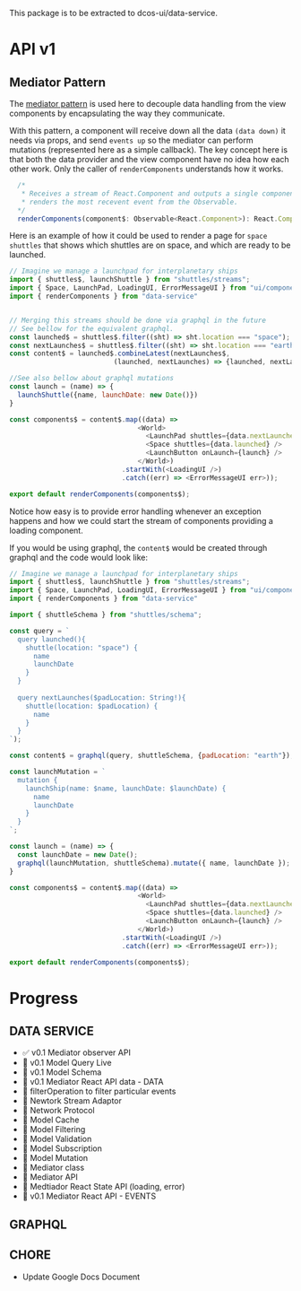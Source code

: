 This package is to be extracted to dcos-ui/data-service.

# API v1

## Mediator Pattern

The [mediator pattern](https://en.wikipedia.org/wiki/Mediator_pattern) is used here
to decouple data handling from the view components by encapsulating the way they
communicate. 

With this pattern, a component will receive down all the data `(data down)` it needs via props,
and send `events up` so the mediator can perform mutations (represented here as a simple callback). 
The key concept here is that both the data provider and the view component have no idea how each other work.
Only the caller of `renderComponents` understands how it works.  

```js
  /*
   * Receives a stream of React.Component and outputs a single components that 
   * renders the most recevent event from the Observable.
  */
  renderComponents(component$: Observable<React.Component>): React.Component;
```

Here is an example of how it could be used to render a page for `space shuttles`
that shows which shuttles are on space, and which are ready to be launched.

```js
// Imagine we manage a launchpad for interplanetary ships
import { shuttles$, launchShuttle } from "shuttles/streams";
import { Space, LaunchPad, LoadingUI, ErrorMessageUI } from "ui/components"
import { renderComponents } from "data-service"


// Merging this streams should be done via graphql in the future
// See bellow for the equivalent graphql.
const launched$ = shuttles$.filter((sht) => sht.location === "space");
const nextLaunches$ = shuttles$.filter((sht) => sht.location === "earth");
const content$ = launched$.combineLatest(nextLaunches$,
                          (launched, nextLaunches) => {launched, nextLaunches});

//See also bellow about graphql mutations
const launch = (name) => {
  launchShuttle({name, launchDate: new Date()})
}

const components$ = content$.map((data) => 
                                <World>
                                  <LaunchPad shuttles={data.nextLaunches} />
                                  <Space shuttles={data.launched} />
                                  <LaunchButton onLaunch={launch} />
                                </World>)
                            .startWith(<LoadingUI />)                                
                            .catch((err) => <ErrorMessageUI err>));

export default renderComponents(components$);
```

Notice how easy is to provide error handling whenever an exception happens and how 
we could start the stream of components providing a loading component.

If you would be using graphql, the `content$` would be created through graphql and the code
would look like:
```js
// Imagine we manage a launchpad for interplanetary ships
import { shuttles$, launchShuttle } from "shuttles/streams";
import { Space, LaunchPad, LoadingUI, ErrorMessageUI } from "ui/components"
import { renderComponents } from "data-service"

import { shuttleSchema } from "shuttles/schema";

const query = `
  query launched(){ 
    shuttle(location: "space") {
      name
      launchDate
    } 
  }
  
  query nextLaunches($padLocation: String!){ 
    shuttle(location: $padLocation) {
      name
    } 
  }
`);

const content$ = graphql(query, shuttleSchema, {padLocation: "earth"}); 

const launchMutation = `
  mutation {
    launchShip(name: $name, launchDate: $launchDate) {
      name
      launchDate 
    }
  }
`;

const launch = (name) => {
  const launchDate = new Date();
  graphql(launchMutation, shuttleSchema).mutate({ name, launchDate });
}

const components$ = content$.map((data) => 
                                <World>
                                  <LaunchPad shuttles={data.nextLaunches} />
                                  <Space shuttles={data.launched} />
                                  <LaunchButton onLaunch={launch} />
                                </World>)
                            .startWith(<LoadingUI />)                                
                            .catch((err) => <ErrorMessageUI err>));

export default renderComponents(components$);
```

# Progress

## DATA SERVICE
- ✅ v0.1 Mediator observer API
- 👷 v0.1 Model Query Live
- 👷 v0.1 Model Schema
- 👷 v0.1 Mediator React API data - DATA
- 👻 filterOperation to filter particular events
- 🔎 Newtork Stream Adaptor
- 🔎 Network Protocol
- 🔎 Model Cache
- 🔎 Model Filtering
- 🔎 Model Validation
- 🔎 Model Subscription
- 🔎 Model Mutation
- 🔎 Mediator class
- 🔎 Mediator API
- 🔎 Medtiador React State API (loading, error)
- 🔎 v0.1 Mediator React API - EVENTS

## GRAPHQL

## CHORE
- Update Google Docs Document


